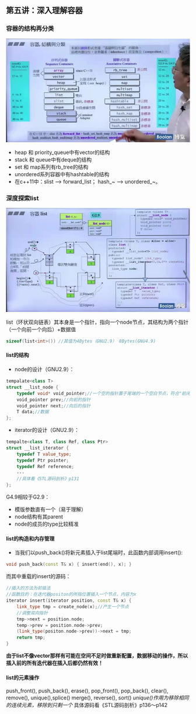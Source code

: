 ## 第五讲：深入理解容器

### 容器的结构再分类

![容器结构再分类](img1.jpg)

* heap 和 priority_queue中有vector的结构
* stack 和 queue中有deque的结构
* set 和 map系列有rb_tree的结构
* unordered系列容器中有hashtable的结构
* 在c++11中：slist --> forward_list； hash_~ --> unordered_~。

### 深度探索list

![list容器](img2.jpg)

list（环状双向链表）其本身是一个指针，指向一个node节点，其结构为两个指针（一个向前一个向后）+数据值
```c++
sizeof(list<int>()) //其值为4Bytes（GNU2.9） 8Bytes(GNU4.9)
```

#### list的结构

* node的设计（GNU2.9）：
```c++
tempalate<class T>
struct __list_node {
    typedef void* void_pointer;//一个空的指针置于尾端的一个空白节点，符合"前闭后开"的要求
    void_pointer prev;//向前的指针
    void_pointer next;//向后的指针
    T data;//数据
};
```

* iterator的设计（GNU2.9）：
```c++
tempalte<class T, class Ref, class Ptr>
struct __list_iterator {
    typedef T value_type;
    typedef Ptr pointer;
    typedef Ref reference;
    ···
    //具体看《STL源码剖析》p131
};
```

G4.9相较于G2.9：
* 模版参数直有一个（易于理解）
* node结构有其parent
* node的成员的type比较精准

#### list的构造和内存管理

* 当我们以push_back()将新元素插入于list尾端时，此函数内部调用insert():
```c++
void push_back(const T& x) { insert(end(), x); } 
```
而其中重载的insert的源码：
```c++
//插入的方法为前插法
//函数目的：在迭代器positon的所指位置插入一个节点，内容为x
iterator insert(iterator position, const T& x) {
    link_type tmp = create_node(x);//产生一个节点
    //调整双向指针
    tmp->next = position.node;
    temp->prev = position.node->prev;
    (link_type(positon.node->prev))->next = tmp;
    return tmp;
}
```
**由于list不像vector那样有可能在空间不足时做重新配置，数据移动的操作，所以插入前的所有迭代器在插入后都仍然有效！**

#### list的元素操作

push_front(), push_back(), erase(), pop_front(), pop_back(), clear(), remove(), unique(),splice()
merge(), reverse(), sort()
*unique()作用为移除相同的连续元素，移除到只剩一个*
具体源码看《STL源码剖析》p136～p142
